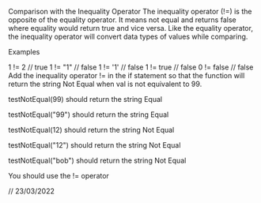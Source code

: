 Comparison with the Inequality Operator
The inequality operator (!=) is the opposite of the equality operator. It means not equal and returns false where equality would return true and vice versa. Like the equality operator, the inequality operator will convert data types of values while comparing.

Examples

1 !=  2    // true
1 != "1"   // false
1 != '1'   // false
1 != true  // false
0 != false // false
Add the inequality operator != in the if statement so that the function will return the string Not Equal when val is not equivalent to 99.

testNotEqual(99) should return the string Equal

testNotEqual("99") should return the string Equal

testNotEqual(12) should return the string Not Equal

testNotEqual("12") should return the string Not Equal

testNotEqual("bob") should return the string Not Equal

You should use the != operator

// 23/03/2022